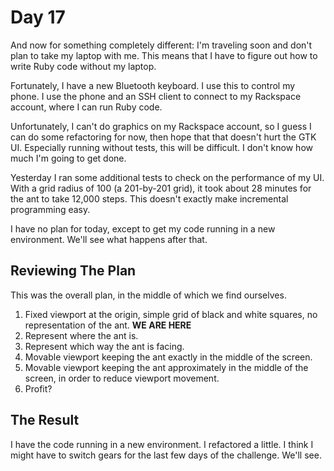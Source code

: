 # Day 17

And now for something completely different: I'm traveling soon and don't plan to take my laptop with me. This means that I have to figure out how to write Ruby code without my laptop.

Fortunately, I have a new Bluetooth keyboard. I use this to control my phone. I use the phone and an SSH client to connect to my Rackspace account, where I can run Ruby code.

Unfortunately, I can't do graphics on my Rackspace account, so I guess I can do some refactoring for now, then hope that that doesn't hurt the GTK UI. Especially running without tests, this will be difficult. I don't know how much I'm going to get done.

Yesterday I ran some additional tests to check on the performance of my UI. With a grid radius of 100 (a 201-by-201 grid), it took about 28 minutes for the ant to take 12,000 steps. This doesn't exactly make incremental programming easy.

I have no plan for today, except to get my code running in a new environment. We'll see what happens after that.

## Reviewing The Plan

This was the overall plan, in the middle of which we find ourselves.

1. Fixed viewport at the origin, simple grid of black and white squares, no representation of the ant. **WE ARE HERE**
1. Represent where the ant is.
1. Represent which way the ant is facing.
1. Movable viewport keeping the ant exactly in the middle of the screen.
1. Movable viewport keeping the ant approximately in the middle of the screen, in order to reduce viewport movement.
1. Profit?

## The Result

I have the code running in a new environment. I refactored a little. I think I might have to switch gears for the last few days of the challenge. We'll see.
